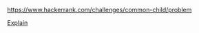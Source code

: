 https://www.hackerrank.com/challenges/common-child/problem

[Explain](https://www.hackerrank.com/challenges/common-child/forum/comments/520692)
